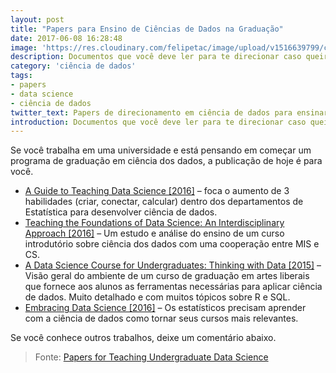 ```yaml
---
layout: post
title: "Papers para Ensino de Ciências de Dados na Graduação"
date: 2017-06-08 16:28:48
image: 'https://res.cloudinary.com/felipetac/image/upload/v1516639799/collegepapers_udthwt.png'
description: Documentos que você deve ler para te direcionar caso queira ensinar ciências de dados na graduação
category: 'ciência de dados'
tags:
- papers
- data science
- ciência de dados
twitter_text: Papers de direcionamento em ciência de dados para ensinar na graduação
introduction: Documentos que você deve ler para te direcionar caso queira ensinar ciências de dados na graduação
---
```

Se você trabalha em uma universidade e está pensando em começar um programa de graduação em ciência dos dados, a publicação de hoje é para você.

- [A Guide to Teaching Data Science [2016]](https://arxiv.org/ftp/arxiv/papers/1612/1612.07140.pdf) – foca o aumento de 3 habilidades (criar, conectar, calcular) dentro dos departamentos de Estatística para desenvolver ciência de dados.
- [Teaching the Foundations of Data Science: An Interdisciplinary Approach [2016]](https://arxiv.org/ftp/arxiv/papers/1512/1512.04456.pdf) – Um estudo e análise do ensino de um curso introdutório sobre ciência dos dados com uma cooperação entre MIS e CS.
- [A Data Science Course for Undergraduates: Thinking with Data [2015]](https://arxiv.org/pdf/1503.05570.pdf) – Visão geral do ambiente de um curso de graduação em artes liberais que fornece aos alunos as ferramentas necessárias para aplicar ciência de dados. Muito detalhado e com muitos tópicos sobre R e SQL.
- [Embracing Data Science [2016]](https://arxiv.org/pdf/1607.00858.pdf) – Os estatísticos precisam aprender com a ciência de dados como tornar seus cursos mais relevantes.

Se você conhece outros trabalhos, deixe um comentário abaixo.

> Fonte: [Papers for Teaching Undergraduate Data Science](http://101.datascience.community/2017/06/08/papers-for-teaching-undergraduate-data-science/)